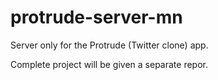 # protrude-server-mn
Server only for the Protrude (Twitter clone) app.

Complete project will be given a separate repor.
